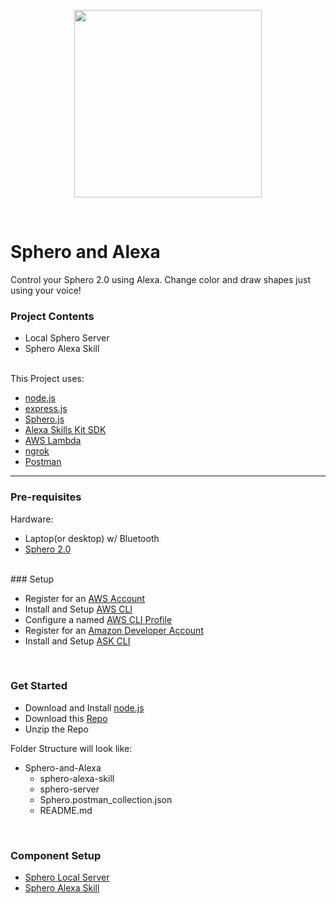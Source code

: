 <p align="center"><img width='300px' src="https://github.com/orbotix/DeveloperResources/blob/master/art/Sphero%20Logo/sphero-logo-blue.png" /></p>
<br>

# Sphero and Alexa
Control your Sphero 2.0 using Alexa. Change color and draw shapes just using your voice!
<br>
### Project Contents

* Local Sphero Server
* Sphero Alexa Skill
<br>
This Project uses:

* [node.js](https://nodejs.org/)
* [express.js](https://www.npmjs.com/package/express)
* [Sphero.js](https://github.com/orbotix/sphero.js)
* [Alexa Skills Kit SDK](https://developer.amazon.com/alexa-skills-kit)
* [AWS Lambda](https://aws.amazon.com/lambda)
* [ngrok](https://ngrok.com/)
* [Postman](https://www.getpostman.com)

<hr>

### Pre-requisites

Hardware:

* Laptop(or desktop) w/ Bluetooth
* [Sphero 2.0](https://www.sphero.com/sphero)
<br>
### Setup

* Register for an [AWS Account](https://aws.amazon.com/)
* Install and Setup [AWS CLI](https://docs.aws.amazon.com/cli/latest/userguide/installing.html)
* Configure a named [AWS CLI Profile](https://docs.aws.amazon.com/cli/latest/userguide/cli-multiple-profiles.html)  
* Register for an [Amazon Developer Account](https://developer.amazon.com/)
* Install and Setup [ASK CLI](https://developer.amazon.com/docs/smapi/quick-start-alexa-skills-kit-command-line-interface.html)
<br>

### Get Started

* Download and Install [node.js](https://nodejs.org/en/download/)
* Download this [Repo](https://github.com/JennJin/Sphero-and-Alexa)
* Unzip the Repo

Folder Structure will look like:
- Sphero-and-Alexa
  - sphero-alexa-skill
  - sphero-server
  - Sphero.postman_collection.json
  - README.md

<br>

### Component Setup

* [Sphero Local Server](https://github.com/JennJin/Sphero-and-Alexa/tree/master/sphero-server)
* [Sphero Alexa Skill](https://github.com/JennJin/Sphero-and-Alexa/tree/master/sphero-alexa-skill)




